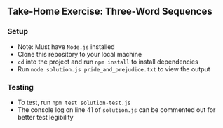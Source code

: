## Take-Home Exercise: Three-Word Sequences

### Setup

- Note: Must have `Node.js` installed
- Clone this repository to your local machine
- `cd` into the project and run `npm install` to install dependencies
- Run `node solution.js pride_and_prejudice.txt` to view the output

### Testing

- To test, run `npm test solution-test.js`
- The console log on line 41 of `solution.js` can be commented out for better test legibility
